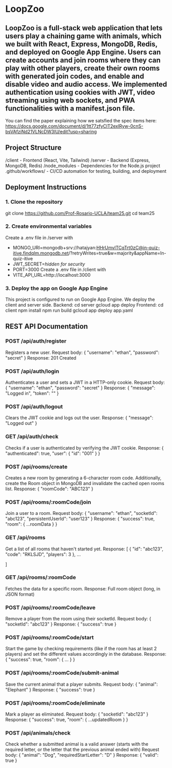 # LoopZoo

LoopZoo is a full-stack web application that lets users play a chaining game with animals, which we built with React, Express, MongoDB, Redis, and deployed on Google App Engine. Users can create accounts and join rooms where they can play with other players, create their own rooms with generated join codes, and enable and disable video and audio access. We implemented authentication using cookies with JWT, video streaming using web sockets, and PWA functionalities with a manifest.json file. 
---

You can find the paper explaining how we satsfied the spec items here: 
https://docs.google.com/document/d/1tt77zfyClT2exlRyw-0cnS-bsVAfziNd21VLNcDW3lU/edit?usp=sharing

## Project Structure

/client - Frontend (React, Vite, Tailwind) 
/server - Backend (Express, MongoDB, Redis) 
/node_modules - Dependencies for the Node.js project
.github/workflows/ - CI/CD automation for testing, building, and deployment

## Deployment Instructions

### 1. Clone the repository
git clone https://github.com/Prof-Rosario-UCLA/team25.git
cd team25
### 2. Create environmental variables
Create a .env file in /server with 
- MONGO_URI=mongodb+srv://hatajyan:HHrUmvlTCqTrt0zC@in-quiz-itive.findqlm.mongodb.net/?retryWrites=true&w=majority&appName=In-quiz-itive
- JWT_SECRET=*hidden for security*
- PORT=3000
Create a .env file in /client with
- VITE_API_URL=http://localhost:3000
### 3. Deploy the app on Google App Engine
This project is configured to run on Google App Engine. We deploy the client and server side.
Backend:
cd server
gcloud app deploy
Frontend:
cd client
npm install
npm run build
gcloud app deploy app.yaml

## REST API Documentation

### POST /api/auth/register
Registers a new user.
Request body:
{
  "username": "ethan",
  "password": "secret"
}
Response: 201 Created

### POST /api/auth/login
Authenticates a user and sets a JWT in a HTTP-only cookie.
Request body: 
{
  "username": "ethan",
  "password": "secret"
}
Response: { "message": "Logged in", "token": "<jwt>" }

### POST /api/auth/logout
Clears the JWT cookie and logs out the user.
Response: { "message": "Logged out" }

### GET /api/auth/check
Checks if a user is authenticated by verifying the JWT cookie.
Response:
{
  "authenticated": true,
  "user": { "id": "001" }
}

### POST /api/rooms/create
Creates a new room by generating a 6-character room code. Additionally, create the Room object in MongoDB and invalidate the cached open rooms list.
Response: { "roomCode": "ABC123" }

### POST /api/rooms/:roomCode/join
Join a user to a room.
Request body:
{
  "username": "ethan",
  "socketId": "abc123",
  "persistentUserId": "user123"
}
Response: { "success": true, "room": { ...roomData } }

### GET /api/rooms
Get a list of all rooms that haven't started yet.
Response: 
[
  { "id": "abc123", "code": "RKLSJD", "players": 3 },
  ...

]

### GET /api/rooms/:roomCode
Fetches the data for a specific room.
Response: Full room object (long, in JSON format)

### POST /api/rooms/:roomCode/leave
Remove a player from the room using their socketId.
Request body:
{ "socketId": "abc123" }
Response: { "success": true }

### POST /api/rooms/:roomCode/start
Start the game by checking requirements (like if the room has at least 2 players) and set the different values accordingly in the database.
Response: { "success": true, "room": { ... } }

### POST /api/rooms/:roomCode/submit-animal
Save the current animal that a player submits.
Request body:
{ "animal": "Elephant" }
Response: { "success": true }

### POST /api/rooms/:roomCode/eliminate
Mark a player as eliminated.
Request body:
{ "socketId": "abc123" }
Response: { "success": true, "room": { ...updatedRoom } }

### POST /api/animals/check
Check whether a submitted animal is a valid answer (starts with the required letter, or the letter that the previous animal ended with)
Request body:
{
  "animal": "Dog",
  "requiredStartLetter": "D"
}
Response: { "valid": true }


